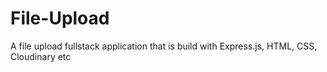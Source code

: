 # File-Upload

A file upload fullstack application that is build with Express.js, HTML, CSS, Cloudinary etc 
